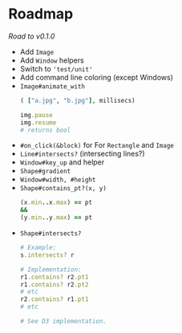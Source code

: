 # Roadmap

_Road to v0.1.0_

- Add `Image`
- Add `Window` helpers
- Switch to `'test/unit'`
- Add command line coloring (except Windows)
- `Image#animate_with`
  ```ruby
  ( ["a.jpg", "b.jpg"], millisecs)

  img.pause
  img.resume
  # returns bool
  ```
- `#on_click(&block)` for For `Rectangle` and `Image`
- `Line#intersects?` (intersecting lines?)
- `Window#key_up` and helper
- `Shape#gradient`
- `Window#width, #height`
- `Shape#contains_pt?(x, y)`
  ```ruby
  (x.min..x.max) == pt
  &&
  (y.min..y.max) == pt
  ```
- `Shape#intersects?`
  ```ruby
  # Example:
  s.intersects? r

  # Implementation:
  r1.contains? r2.pt1
  r1.contains? r2.pt2
  # etc
  r2.contains? r1.pt1
  # etc

  # See D3 implementation.
  ```
